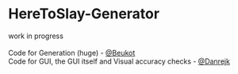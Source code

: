 # HereToSlay-Generator
work in progress<br><br>
Code for Generation (huge) - <a href="https://github.com/Beukot">@Beukot</a><br>
Code for GUI, the GUI itself and Visual accuracy checks - <a href="https://github.com/Danrejk">@Danrejk</a>
